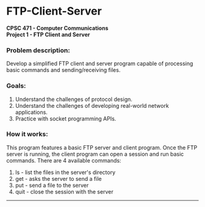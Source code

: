 # FTP-Client-Server

**CPSC 471 - Computer Communications**\
**Project 1 - FTP Client and Server**

### **Problem description:**

Develop a simplified FTP client and server program capable of processing basic commands and sending/receiving files.

### **Goals:**

1. Understand the challenges of protocol design.
2. Understand the challenges of developing real-world network applications.
3. Practice with socket programming APIs.

### **How it works:**

This program features a basic FTP server and client program. Once the FTP server is running, the client program can open a session and run basic commands. There are 4 available commands:

1. ls - list the files in the server's directory
2. get - asks the server to send a file
3. put - send a file to the server
4. quit - close the session with the server

---
